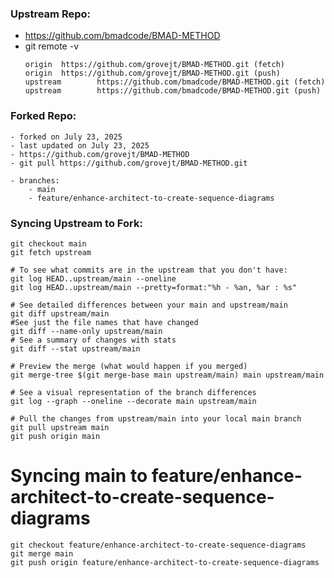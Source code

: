 ### Upstream Repo:
  - https://github.com/bmadcode/BMAD-METHOD
  - git remote -v  
      ```
      origin  https://github.com/grovejt/BMAD-METHOD.git (fetch)
      origin  https://github.com/grovejt/BMAD-METHOD.git (push)
      upstream        https://github.com/bmadcode/BMAD-METHOD.git (fetch)
      upstream        https://github.com/bmadcode/BMAD-METHOD.git (push)
      ```

### Forked Repo: 
    - forked on July 23, 2025
    - last updated on July 23, 2025
    - https://github.com/grovejt/BMAD-METHOD
    - git pull https://github.com/grovejt/BMAD-METHOD.git

    - branches:
        - main
        - feature/enhance-architect-to-create-sequence-diagrams



### Syncing Upstream to Fork:
```shell
git checkout main
git fetch upstream

# To see what commits are in the upstream that you don't have:
git log HEAD..upstream/main --oneline
git log HEAD..upstream/main --pretty=format:"%h - %an, %ar : %s"

# See detailed differences between your main and upstream/main
git diff upstream/main
#See just the file names that have changed
git diff --name-only upstream/main
# See a summary of changes with stats
git diff --stat upstream/main

# Preview the merge (what would happen if you merged)
git merge-tree $(git merge-base main upstream/main) main upstream/main

# See a visual representation of the branch differences
git log --graph --oneline --decorate main upstream/main

# Pull the changes from upstream/main into your local main branch
git pull upstream main
git push origin main
```
# Syncing main to feature/enhance-architect-to-create-sequence-diagrams
```shell
git checkout feature/enhance-architect-to-create-sequence-diagrams
git merge main
git push origin feature/enhance-architect-to-create-sequence-diagrams
```






